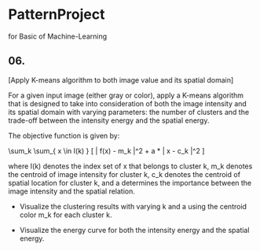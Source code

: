 # PatternProject
for Basic of Machine-Learning




## 06.

[Apply K-means algorithm to both image value and its spatial domain]

For a given input image (either gray or color), apply a K-means algorithm that is designed to take into consideration of both the image intensity and its spatial domain with varying parameters: the number of clusters and the trade-off between the intensity energy and the spatial energy.

The objective function is given by:

\sum_k \sum_\{ x \in I(k) \} [ \| f(x) - m_k \|^2 + a * \| x - c_k \|^2 ]

where I(k) denotes the index set of x that belongs to cluster k, m_k denotes the centroid of image intensity for cluster k, c_k denotes the centroid of spatial location for cluster k, and a determines the importance between the image intensity and the spatial relation.

- Visualize the clustering results with varying k and a using the centroid color m_k for each cluster k.

- Visualize the energy curve for both the intensity energy and the spatial energy.


